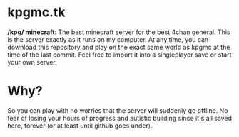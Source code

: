 # kpgmc.tk
**/kpg/ minecraft**: The best minecraft server for the best 4chan general.
This is the server exactly as it runs on my computer. At any time, you can download this repository and play on the exact same world as kpgmc at the time of the last commit. Feel free to import it into a singleplayer save or start your own server.

# Why?
So you can play with no worries that the server will suddenly go offline. No fear of losing your hours of progress and autistic building since it's all saved here, forever (or at least until github goes under).
